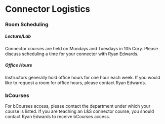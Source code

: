 # Connector Logistics

### Room Scheduling

##### Lecture/Lab

Connector courses are held on Mondays and Tuesdays in 105 Cory. Please discuss scheduling a time for your connector with Ryan Edwards.

##### Office Hours

Instructors generally hold office hours for one hour each week. If you would like to request a room for office hours, please contact Ryan Edwards.

### bCourses

For bCourses access, please contact the department under which your course is listed. If you are teaching an L&S connector course, you should contact Ryan Edwards to receive bCourses access.


